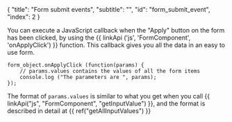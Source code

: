 <meta>
{
	"title": "Form submit events",
	"subtitle": "",
	"id": "form_submit_event",
	"index": 2
}
</meta>

You can execute a JavaScript callback when the "Apply" button on the form has been clicked, by using the {{ linkApi ('js', 'FormComponent', 'onApplyClick') }} function. This callback gives you all the data in an easy to use form.

~~~
form_object.onApplyClick (function(params) {
	// params.values contains the values of all the form items
	console.log ("The parameters are ", params);
});
~~~

The format of `params.values` is similar to what you get when you call {{ linkApi("js", "FormComponent", "getInputValue") }}, and the format is described in detail at {{ ref("getAllInputValues") }}
